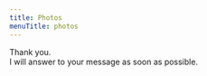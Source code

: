 ```yaml
---
title: Photos
menuTitle: photos
---
```


Thank you. <br />
I will answer to your message as soon as possible.
